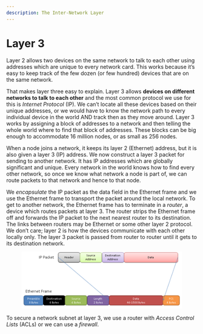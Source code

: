 ```yaml
---
description: The Inter-Network Layer
---
```


# Layer 3

Layer 2 allows two devices on the same network to talk to each other using addresses which are unique to every network card. This works because it’s easy to keep track of the few dozen (or few hundred) devices that are on the same network.&#x20;

That makes layer three easy to explain. Layer 3 allows **devices on different networks to talk to each other** and the most common protocol we use for this is _Internet Protocol_ (IP). We can’t locate all these devices based on their unique addresses, or we would have to know the network path to every individual device in the world AND track then as they move around. Layer 3 works by assigning a block of addresses to a network and then telling the whole world where to find that block of addresses. These blocks can be big enough to accommodate 16 million nodes, or as small as 256 nodes.

When a node joins a network, it keeps its layer 2 (Ethernet) address, but it is also given a layer 3 (IP) address. We now construct a layer 3 packet for sending to another network. It has IP addresses which are globally significant and unique. Every network in the world knows how to find every other network, so once we know what network a node is part of, we can route packets to that network and hence to that node.&#x20;

We _encapsulate_ the IP packet as the data field in the Ethernet frame and we use the Ethernet frame to transport the packet around the local network. To get to another network, the Ethernet frame has to terminate in a _router_, a device which routes packets at layer 3. The router strips the Ethernet frame off and forwards the IP packet to the next nearest router to its destination. The links between routers may be Ethernet or some other layer 2 protocol. We don’t care; layer 2 is how the devices communicate with each other locally only. The layer 3 packet is passed from router to router until it gets to its destination network.

<figure><img src=".gitbook/assets/image (2).png" alt=""><figcaption></figcaption></figure>

To secure a network subnet at layer 3, we use a router with _Access Control Lists_ (ACLs) or we can use a _firewall_.
